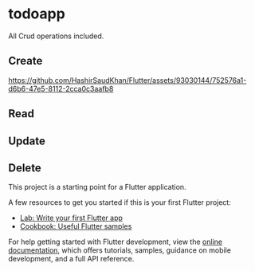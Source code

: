 # todoapp

All Crud operations included.

## Create
https://github.com/HashirSaudKhan/Flutter/assets/93030144/752576a1-d6b6-47e5-8112-2cca0c3aafb8
## Read
## Update
## Delete


This project is a starting point for a Flutter application.

A few resources to get you started if this is your first Flutter project:

- [Lab: Write your first Flutter app](https://docs.flutter.dev/get-started/codelab)
- [Cookbook: Useful Flutter samples](https://docs.flutter.dev/cookbook)

For help getting started with Flutter development, view the
[online documentation](https://docs.flutter.dev/), which offers tutorials,
samples, guidance on mobile development, and a full API reference.

